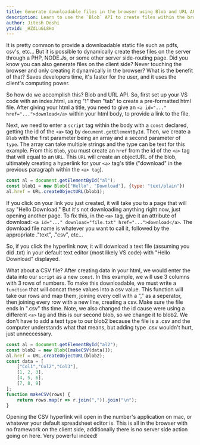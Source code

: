 ```yaml
---
title: Generate downloadable files in the browser using Blob and URL API
description: Learn to use the `Blob` API to create files within the browser and make them downloadable using the `URL` API.
author: Jitesh Doshi
ytvid: _HZdLuGL8Ho
---
```


It is pretty common to provide a downloadable static file such as pdfs, csv's, etc... But it is possible to dynamically create these files on the server through a PHP, NODE.Js, or some other server side-routing page. Did you know you can also generate files on the client side? Never touching the browser and only creating it dynamically in the browser? What is the benefit of that? Saves developers time, it's faster for the user, and it uses the client's computing power.

So how do we accomplish this? Blob and URL API. So, first set up your VS code with an index.html, using "!" then "tab" to create a pre-formatted html file. After giving your html a title, you need to give an `<a id="..." href="...">download</a>` within your html body, to provide a link to the file. 

Next, we need to enter a `script` tag within the body with a `const` declared, getting the id of the `<a>` tag by `document.getElementById`. Then, we create a `Blob` with the first parameter being an array and a second parameter of `type`. The array can take multiple strings and the type can be text for this example. From this `Blob`, you must create an `href` from the id of the `<a>` tag that will equal to an `URL`. This `URL` will create an objectURL of the blob, ultimately creating a hyperlink for your `<a>` tag's title ("download" in the previous paragraph within the `<a> tag`).

```javascript
const al = document.getElementById("al");
const blob1 = new Blob(["Hello", "Download"], {type: "text/plain"})
al.href = URL.createObjectURL(blob1);

```

If you click on your link you just created, it will take you to a page that will say "Hello Download." But it's not downloading anything right now, just opening another page. To fix this, in the `<a>` tag, give it an attribute of download: `<a id="..." download="file.txt" href="...">download</a>`. The download file name is whatever you want to call it, followed by the appropriate ."text", ."csv", etc...

So, if you click the hyperlink now, it will download a text file (assuming you did .txt) in your default text editor (most likely VS code) with "Hello Download" displayed.

What about a CSV file? After creating data in your html, we would enter the data into our `script` as a new `const`. In this example, we will use 3 columns with 3 rows of numbers. To make this downloadable, we must write a `function` that will concat these values into a csv value. This function will take our rows and map them, joining every cell with a "," as a seperator, then joining every row with a new line, creating a csv. Make sure the file ends in ".csv" ths time. Note, we also changed the id cause were using a different `<a>` tag and this is our second blob, so we change it to blob2. We don't have to add a text type to our blob2 because the file is a .csv and the computer understands what that means, but adding type .csv wouldn't hurt, just unneccessary. 

```javascript 
const al = document.getElementById("al2");
const blob2 = new Blob([makeCSV(data)]);
al.href = URL.createObjectURL(blob2);
const data = [
    ["Col1","Col2","Col3"],
    [1, 2, 3],
    [4, 5, 6],
    [7, 8, 9]
];
function makeCSV(rows) {
    return rows.map(r => r.join(",")).join("\n");
}
```
Opening the CSV hyperlink will open in the number's application on mac, or whatever your default spreadsheet editor is. This is all in the browser with no framework on the client side, additionally there is no server side action going on here. Very powerful indeed!